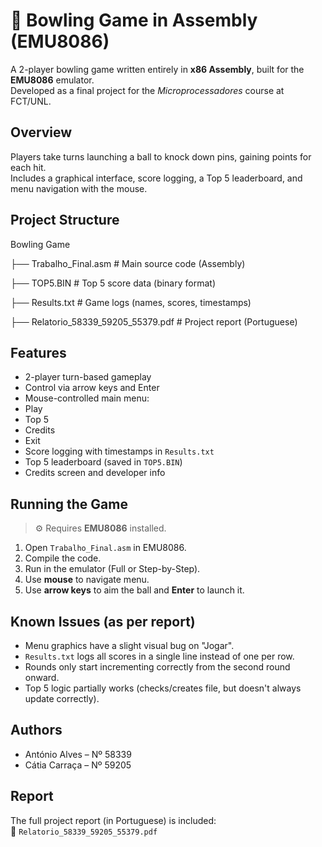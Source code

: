 # 🎳 Bowling Game in Assembly (EMU8086)

A 2-player bowling game written entirely in **x86 Assembly**, built for the **EMU8086** emulator.  
Developed as a final project for the *Microprocessadores* course at FCT/UNL.

##  Overview

Players take turns launching a ball to knock down pins, gaining points for each hit.  
Includes a graphical interface, score logging, a Top 5 leaderboard, and menu navigation with the mouse.

##  Project Structure

 Bowling Game

├── Trabalho_Final.asm # Main source code (Assembly)

├── TOP5.BIN # Top 5 score data (binary format)

├── Results.txt # Game logs (names, scores, timestamps)

├── Relatorio_58339_59205_55379.pdf # Project report (Portuguese)


##  Features

-  2-player turn-based gameplay
- Control via arrow keys and Enter
-  Mouse-controlled main menu:
  - Play
  - Top 5
  - Credits
  - Exit
-  Score logging with timestamps in `Results.txt`
-  Top 5 leaderboard (saved in `TOP5.BIN`)
-  Credits screen and developer info

##  Running the Game

> ⚙ Requires **EMU8086** installed.

1. Open `Trabalho_Final.asm` in EMU8086.
2. Compile the code.
3. Run in the emulator (Full or Step-by-Step).
4. Use **mouse** to navigate menu.
5. Use **arrow keys** to aim the ball and **Enter** to launch it.

##  Known Issues (as per report)

- Menu graphics have a slight visual bug on "Jogar".
- `Results.txt` logs all scores in a single line instead of one per row.
- Rounds only start incrementing correctly from the second round onward.
- Top 5 logic partially works (checks/creates file, but doesn't always update correctly).

##  Authors

- António Alves – Nº 58339  
- Cátia Carraça – Nº 59205  

##  Report

The full project report (in Portuguese) is included:  
📄 `Relatorio_58339_59205_55379.pdf`




